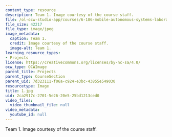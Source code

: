 ```yaml
---
content_type: resource
description: Team 1. Image courtesy of the course staff.
file: /ol-ocw-studio-app/courses/6-186-mobile-autonomous-systems-laboratory-january-iap-2005/2ca2917c27015e2620e525bd1213ced0_1.jpg
file_size: 42217
file_type: image/jpeg
image_metadata:
  caption: Team 1.
  credit: Image courtesy of the course staff.
  image-alt: Team 1.
learning_resource_types:
- Projects
license: https://creativecommons.org/licenses/by-nc-sa/4.0/
ocw_type: OCWImage
parent_title: Projects
parent_type: CourseSection
parent_uid: 7d323111-f06a-c924-e3bc-43855e549030
resourcetype: Image
title: 1.jpg
uid: 2ca2917c-2701-5e26-20e5-25bd1213ced0
video_files:
  video_thumbnail_file: null
video_metadata:
  youtube_id: null
---
```

Team 1. Image courtesy of the course staff.